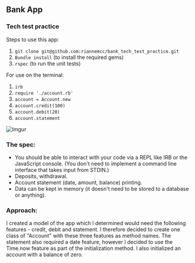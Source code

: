 ## Bank App
### Tech test practice

Steps to use this app:
1. `git clone git@github.com:riannemcc/bank_tech_test_practice.git`
2. `Bundle install` (to install the required gems)
3. `rspec` (to run the unit tests)

For use on the terminal:
1. `irb`
2.  `require './account.rb'`
3. `account = Account.new`
4. `account.credit(100)`
5. `account.debit(20)`
6. `account.statement`

![Imgur](https://imgur.com/PTUiquM.jpeg)

### The spec: 
 - You should be able to interact with your code via a REPL like IRB or the JavaScript console. (You don't need to implement a  command line interface that takes input from STDIN.)
 - Deposits, withdrawal.
 - Account statement (date, amount, balance) printing.
 - Data can be kept in memory (it doesn't need to be stored to a database or anything).

### Approach: 
I created a model of the app which I determined would need the following features - credit, debit and statement. I therefore decided to create one class of "Account" with these three features as method names. The statement also required a date feature, however I decided to use the Time.now feature as part of the initialization method. I also initialized an account with a balance of zero.


